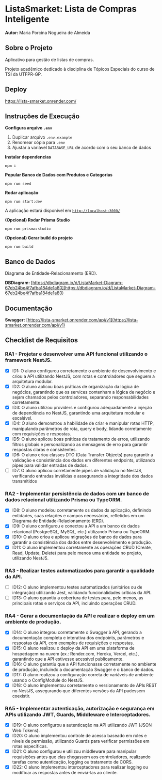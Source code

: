 # ListaSmarket: Lista de Compras Inteligente

**Autor:** Maria Porcina Nogueira de Almeida

## Sobre o Projeto

Aplicativo para gestão de listas de compras.

Projeto acadêmico dedicado à disciplina de Tópicos Especiais do curso de TSI da UTFPR-GP.

## Deploy

https://lista-smarket.onrender.com/

## Instruções de Execução

**Configura arquivo `.env`**

1. Duplicar arquivo `.env.example`
2. Renomear cópia para `.env`
3. Ajustar a variável `DATABASE_URL` de acordo com o seu banco de dados

**Instalar dependencias**

```
npm i
```

**Popular Banco de Dados com Produtos e Categorias**

```
npm run seed
```

**Rodar aplicação**

```
npm run start:dev
```

A aplicação estará disponível em [`http://localhost:3000/`](http://localhost:3000/)

**(Opcional) Rodar Prisma Studio**

```
npm run prisma:studio
```

**(Opcional) Gerar build do projeto**

```
npm run build
```

## Banco de Dados

Diagrama de Entidade-Relacionamento (ERD).

**DBDiagram:** [https://dbdiagram.io/d/ListaMarket-Diagram-67eb24be4f7afba184de1a80](https://dbdiagram.io/d/ListaMarket-Diagram-67eb24be4f7afba184de1a80)

## Documentação

**Swagger:** [https://lista-smarket.onrender.com/api/v1](https://lista-smarket.onrender.com/api/v1)

## Checklist de Requisitos

### RA1 - Projetar e desenvolver uma API funcional utilizando o framework NestJS.

 - [x] ID1: O aluno configurou corretamente o ambiente de desenvolvimento e criou a API utilizando NestJS, com rotas e controladores que seguem a arquitetura modular.
 - [x] ID2: O aluno aplicou boas práticas de organização da lógica de negócios, garantindo que os services contenham a lógica de negócio e sejam chamados pelos controladores, separando responsabilidades corretamente.
 - [x] ID3: O aluno utilizou providers e configurou adequadamente a injeção de dependência no NestJS, garantindo uma arquitetura modular e escalável.
 - [x] ID4: O aluno demonstrou a habilidade de criar e manipular rotas HTTP, manipulando parâmetros de rota, query e body, lidando corretamente com requisições e respostas.
 - [x] ID5: O aluno aplicou boas práticas de tratamento de erros, utilizando filtros globais e personalizando as mensagens de erro para garantir respostas claras e consistentes.
 - [x] ID6: O aluno criou classes DTO (Data Transfer Objects) para garantir a validação e consistência dos dados em diferentes endpoints, utilizando pipes para validar entradas de dados.
 - [ ] ID7: O aluno aplicou corretamente pipes de validação no NestJS, verificando entradas inválidas e assegurando a integridade dos dados transmitidos

### RA2 - Implementar persistência de dados com um banco de dados relacional utilizando Prisma ou TypeORM.

 - [x] ID8: O aluno modelou corretamente os dados da aplicação, definindo entidades, suas relações e campos necessários, refletidos em um Diagrama de Entidade-Relacionamento (ERD).
 - [x] ID9: O aluno configurou e conectou a API a um banco de dados relacional (PostgreSQL, MySQL, etc.) utilizando Prisma ou TypeORM.
 - [x] ID10: O aluno criou e aplicou migrações de banco de dados para garantir a consistência dos dados entre desenvolvimento e produção.
 - [x] ID11: O aluno implementou corretamente as operações CRUD (Create, Read, Update, Delete) para pelo menos uma entidade no projeto, utilizando NestJS.

### RA3 - Realizar testes automatizados para garantir a qualidade da API.

 - [ ] ID12: O aluno implementou testes automatizados (unitários ou de integração) utilizando Jest, validando funcionalidades críticas da API.
 - [ ] ID13: O aluno garantiu a cobertura de testes para, pelo menos, as principais rotas e serviços da API, incluindo operações CRUD.
 
### RA4 - Gerar a documentação da API e realizar o deploy em um ambiente de produção.
 
 - [x] ID14: O aluno integrou corretamente o Swagger à API, gerando a documentação completa e interativa dos endpoints, parâmetros e respostas da API, com exemplos de requisições e respostas.
 - [x] ID15: O aluno realizou o deploy da API em uma plataforma de hospedagem na nuvem (ex.: Render.com, Heroku, Vercel, etc.), garantindo que a API estivesse acessível publicamente.
 - [x] ID16: O aluno garantiu que a API funcionasse corretamente no ambiente de produção, incluindo a documentação Swagger e o banco de dados.
 - [x] ID17: O aluno realizou a configuração correta de variáveis de ambiente usando o ConfigModule do NestJS.
 - [x] ID18: O aluno implementou corretamente o versionamento de APIs REST no NestJS, assegurando que diferentes versões da API pudessem coexistir.
 
### RA5 - Implementar autenticação, autorização e segurança em APIs utilizando JWT, Guards, Middleware e Interceptadores.
 
 - [x] ID19: O aluno configurou a autenticação na API utilizando JWT (JSON Web Tokens).
 - [x] ID20: O aluno implementou controle de acesso baseado em roles e níveis de permissão, utilizando Guards para verificar permissões em rotas específicas.
 - [x] ID21: O aluno configurou e utilizou middleware para manipular requisições antes que elas chegassem aos controladores, realizando tarefas como autenticação, logging ou tratamento de CORS.
 - [x] ID22: O aluno implementou interceptadores para realizar logging ou modificar as respostas antes de enviá-las ao cliente.
